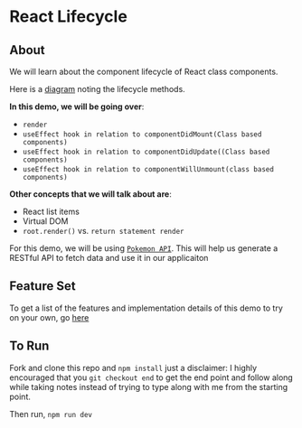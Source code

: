 # React Lifecycle

## About

We will learn about the component lifecycle of React class components.

Here is a [diagram](https://projects.wojtekmaj.pl/react-lifecycle-methods-diagram/) noting the lifecycle methods.

**In this demo, we will be going over**:
- `render`
- `useEffect hook in relation to componentDidMount(Class based components)`
- `useEffect hook in relation to componentDidUpdate((Class based components)`
-  `useEffect hook in relation to componentWillUnmount(class based components)`

**Other concepts that we will talk about are**:
- React list items
- Virtual DOM
- `root.render()` vs. `return statement render`

For this demo, we will be using [`Pokemon API`](https://pokeapi.co/). This will help us generate a RESTful API to fetch data and use it in our applicaiton

## Feature Set

To get a list of the features and implementation details of this demo to try on your own, go [here](https://hackmd.io/@rIwHnhEJTmmcE3kJJ7Joig/rJV56z9Mi)

## To Run

Fork and clone this repo and `npm install` just a disclaimer: I highly encouraged that you `git checkout end` to get the end point and follow along while taking notes instead of trying to type along with me from the starting point.

Then run, `npm run dev`

